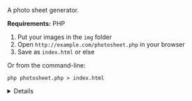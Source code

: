 A photo sheet generator.

**Requirements:** PHP

1. Put your images in the `img` folder
2. Open `http://example.com/photosheet.php` in your browser
3. Save as `index.html` or else

Or from the command-line:

```
php photosheet.php > index.html
```

<details>
  
  <br>
  
  - Caution: it's probably unsafe(?) to host `photosheet.php` on a public server.
  - No thumbnails are generated, so compress your images beforehand.
  - This thing is proposed “as is”, feel free to do whatever you want with it.
  
  You can change these variables in `photosheet.php`:
  
 - Title
 - Description
 - Stylesheet
 - Source folder for images
 
 And these in `style.css`:
 
 - Text size and color
 - Background color
 - Margins
 - Thumbnail size

</details>
